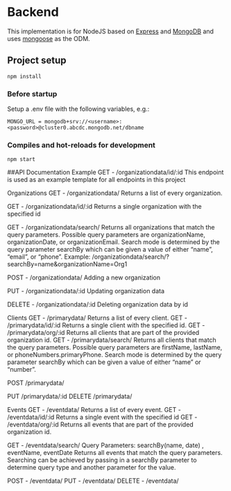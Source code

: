 # Backend

This implementation is for NodeJS based on [Express](https://expressjs.com/) and [MongoDB](https://www.mongodb.com/) and uses [mongoose](https://mongoosejs.com/) as the ODM.

## Project setup
```
npm install
```

### Before startup 
Setup a .env file with the following variables, e.g.:

```
MONGO_URL = mongodb+srv://<username>:<password>@cluster0.abcdc.mongodb.net/dbname
```

### Compiles and hot-reloads for development
```
npm start
```



##API Documentation
Example
GET - /organizationdata/id/:id
This endpoint is used as an example template for all endpoints in this project

Organizations
GET - /organizationdata/
Returns a list of every organization.

GET - /organizationdata/id/:id
Returns a single organization with the specified id

GET - /organizationdata/search/
Returns all organizations that match the query parameters. Possible query parameters are organizationName, organizationDate, or organizationEmail. Search mode is determined by the query parameter searchBy which can be given a value of either “name”, “email”, or “phone”.
Example: /organizationdata/search/?searchBy=name&organizationName=Org1

POST - /organizationdata/
Adding a new organization 


PUT - /organizationdata/:id
Updating organization data

DELETE - /organizationdata/:id
Deleting organization data by id


Clients
GET - /primarydata/
Returns a list of every client.
GET - /primarydata/id/:id
Returns a single client with the specified id.
GET - /primarydata/org/:id
Returns all clients that are part of the provided organization id.
GET - /primarydata/search/
	Returns all clients that match the query parameters. Possible query parameters are firstName, lastName, or phoneNumbers.primaryPhone. Search mode is determined by the query parameter searchBy which can be given a value of either “name” or “number”.

POST /primarydata/

PUT /primarydata/:id
DELETE /primarydata/



Events
GET - /eventdata/
Returns a list of every event.
GET - /eventdata/id/:id
Returns a single event with the specified id
GET - /eventdata/org/:id
Returns all events that are part of the provided organization id.


GET - /eventdata/search/
Query Parameters: searchBy(name, date) , eventName, eventDate
Returns all events that match the query parameters. Searching can be achieved by passing in a searchBy parameter to determine query type and another parameter for the value. 

POST - /eventdata/
PUT - /eventdata/
DELETE - /eventdata/
